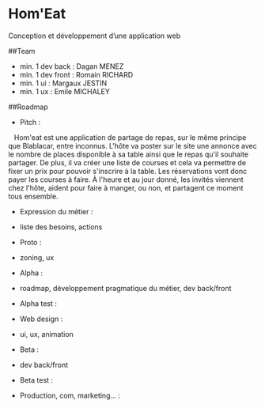 # Hom'Eat

Conception et développement d’une application web

##Team

- min. 1 dev back : Dagan MENEZ
- min. 1 dev front : Romain RICHARD
- min. 1 ui : Margaux JESTIN
- min. 1 ux : Emile MICHALEY

##Roadmap

- Pitch :

    Hom'eat est une application de partage de repas, sur le même principe que Blablacar, entre inconnus. L'hôte va poster sur le site une annonce avec le nombre de places disponible à sa table ainsi que le repas qu'il souhaite partager. De plus, il va créer une liste de courses et cela va permettre de fixer un prix pour pouvoir s'inscrire à la table. Les réservations vont donc payer les courses à faire. À l'heure et au jour donné, les invités viennent chez l'hôte, aident pour faire à manger, ou non, et partagent ce moment tous ensemble. 
    
- Expression du métier : 
 - liste des besoins, actions
 
- Proto :
 - zoning, ux
 
- Alpha :
 - roadmap, développement pragmatique du métier, dev back/front
 
- Alpha test :

- Web design :
 - ui, ux, animation
 
- Beta :
 - dev back/front
 
- Beta test :

- Production, com, marketing... : 
